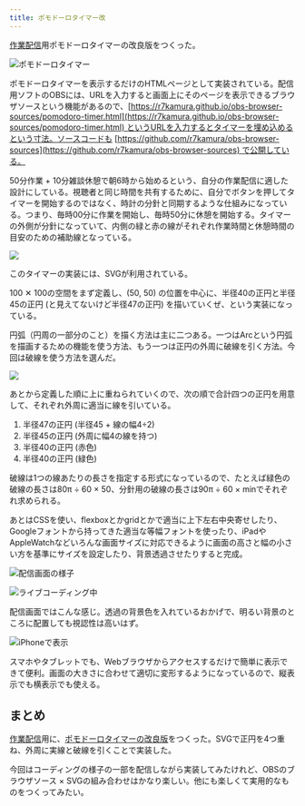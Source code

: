 ```yaml
---
title: ポモドーロタイマー改
---
```

[作業配信](https://www.youtube.com/c/r7kamura)用ポモドーロタイマーの改良版をつくった。

![](https://lh6.googleusercontent.com/DUB3GPaoAg9OHdKq34-nGa0dPO-LKNRjT46mleL-0FixKsASBskah5mSnQniGlfYrNwXWt09yutoasA6nkvBNkVElTnYaxWZH53G35bspSsvwLffFCt1ZagvIAfMTJc1qyS-Pp4WEoZtB-uw0rhw2bfMd5IT14anVm_RIrWwgWSaAWBAu10VuNrzy32oWw "ポモドーロタイマー")

ポモドーロタイマーを表示するだけのHTMLページとして実装されている。配信用ソフトのOBSには、URLを入力すると画面上にそのページを表示できるブラウザソースという機能があるので、[https://r7kamura.github.io/obs-browser-sources/pomodoro-timer.html](https://r7kamura.github.io/obs-browser-sources/pomodoro-timer.html) というURLを入力するとタイマーを埋め込めるという寸法。ソースコードも [https://github.com/r7kamura/obs-browser-sources](https://github.com/r7kamura/obs-browser-sources) で公開している。

50分作業 + 10分雑談休憩で朝6時から始めるという、自分の作業配信に適した設計にしている。視聴者と同じ時間を共有するために、自分でボタンを押してタイマーを開始するのではなく、時計の分針と同期するような仕組みになっている。つまり、毎時00分に作業を開始し、毎時50分に休憩を開始する。タイマーの外側が分針になっていて、内側の緑と赤の線がそれぞれ作業時間と休憩時間の目安のための補助線となっている。

![](https://lh3.googleusercontent.com/Nn4Ff_jF1TqccbCLEn_6JparPXZMGOsHA-TkxRipm2C--fbUQQ1LXJW6skOWuykGb9ghXs_HhAZSgbmapmfI6b3bpyKKpAbjR9vhBxJkEtjwTaawJmEZyBaQCnaCx9NyP_hY7n_tkod56RrYdi1RDcEB50bpFta-TUtaQ6GpXOyJq8DFG8jDfv0wWAWCrw)

このタイマーの実装には、SVGが利用されている。

100 ✕ 100の空間をまず定義し、(50, 50) の位置を中心に、半径40の正円と半径45の正円 (と見えてないけど半径47の正円) を描いていくぜ、という実装になっている。

円弧（円周の一部分のこと）を描く方法は主に二つある。一つはArcという円弧を描画するための機能を使う方法、もう一つは正円の外周に破線を引く方法。今回は破線を使う方法を選んだ。

![](https://lh4.googleusercontent.com/eyTtThWT7gROji1YT9Ch59hV2iiDJZxbWIXYjARXSGeYkH3uCSnSsRbqKLbElcyJx_fsOdT2GlsOl1DdC6p2p58CiOzXO0vS2DogbnyJPyWkKsCMBQgtlgXLVbdzQdPangi-Vu3xIsCepf30y7dxeTnsjNMJWAL3AItd6VEEqnLvms2z7cdLCgJe9tsygA)

あとから定義した順に上に重ねられていくので、次の順で合計四つの正円を用意して、それぞれ外周に適当に線を引いている。

1.  半径47の正円 (半径45 + 線の幅4÷2)
2.  半径45の正円 (外周に幅4の線を持つ)
3.  半径40の正円 (赤色)
4.  半径40の正円 (緑色)

破線は1つの線あたりの長さを指定する形式になっているので、たとえば緑色の破線の長さは80π ÷ 60 × 50、分針用の破線の長さは90π ÷ 60 × minでそれぞれ求められる。

あとはCSSを使い、flexboxとかgridとかで適当に上下左右中央寄せしたり、Googleフォントから持ってきた適当な等幅フォントを使ったり、iPadやAppleWatchなどいろんな画面サイズに対応できるように画面の高さと幅の小さい方を基準にサイズを設定したり、背景透過させたりすると完成。

![](https://lh5.googleusercontent.com/-7iBju7yvdc_FVtrIozB6MN94fTUJ2xGAmtqaDuEFL4F_PNiHX7UeQRLf7TfhD7nT-PfCrS5mVEg_hw7vAYv9p3jPyjUF1J1LBIRhZTFThpphmTy74EDYEfuKdpVis4xVTqK8R4tRvjcfXYWOUbW6oJJ1SgZ5M_gGkdlh_sZxdQBngh0dVdtN4NUnrUJMg "配信画面の様子")

![](https://lh6.googleusercontent.com/yRjB-Szk8jO2uFRrV2Z4Jwvk0Zkdb3QbW7aPu9n1jqGY3_hT6Y_aBTuTFjUWyIWZNT4R-4OW9p5xAca16d7JtdyqfbiGnBMkONmJ-YXvj0MgfJ58FwnD9AYu3UBvYLiSqn6lLh9hSj1fZEQ2wpn8PdM_nuPhOep2dKaUgC7nX9S-zgrvhecTf0HGK-E4Tg "ライブコーディング中")

配信画面ではこんな感じ。透過の背景色を入れているおかげで、明るい背景のところに配置しても視認性は高いはず。

![](https://lh5.googleusercontent.com/BnjgSVikMVXxELHX5441K6nSw0QhtGnrbLEYS1UHlZtAZINjHQVVljI9UUHwbBJOqdcwFQi-TF7ArMOzfJQ7xd5qbFlXHTP2_CSS8XUyY9k8AYxe65oeIfxXIsW3MhrPWPmTiPMrudMMYESazt0zU8fQbauYRw85RuPzasWmYb_esYWw8k_RWjWAhxIqag "iPhoneで表示")

スマホやタブレットでも、Webブラウザからアクセスするだけで簡単に表示できて便利。画面の大きさに合わせて適切に変形するようになっているので、縦表示でも横表示でも使える。

まとめ
---

[作業配信](https://www.youtube.com/c/r7kamura)用に、[ポモドーロタイマーの改良版](https://github.com/r7kamura/obs-browser-sources)をつくった。SVGで正円を4つ重ね、外周に実線と破線を引くことで実装した。

今回はコーディングの様子の一部を配信しながら実装してみたけれど、OBSのブラウザソース × SVGの組み合わせはかなり楽しい。他にも楽しくて実用的なものをつくってみたい。
